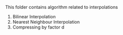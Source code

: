 This folder contains algorithm related to interpolations

1) Bilinear Interpolation
2) Nearest Neighbour Interpolation
3) Compressing by factor d
